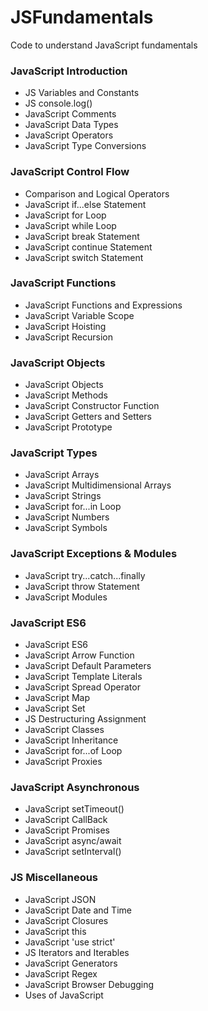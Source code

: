 # JSFundamentals
Code to understand JavaScript fundamentals 
### JavaScript Introduction
* JS Variables and Constants
* JS console.log()
* JavaScript Comments
* JavaScript Data Types
* JavaScript Operators
* JavaScript Type Conversions
### JavaScript Control Flow
* Comparison and Logical Operators
* JavaScript if...else Statement
* JavaScript for Loop
* JavaScript while Loop
* JavaScript break Statement
* JavaScript continue Statement
* JavaScript switch Statement
### JavaScript Functions
* JavaScript Functions and Expressions
* JavaScript Variable Scope
* JavaScript Hoisting
* JavaScript Recursion
### JavaScript Objects
* JavaScript Objects
* JavaScript Methods
* JavaScript Constructor Function
* JavaScript Getters and Setters
* JavaScript Prototype
### JavaScript Types
* JavaScript Arrays
* JavaScript Multidimensional Arrays
* JavaScript Strings
* JavaScript for...in Loop
* JavaScript Numbers
* JavaScript Symbols
### JavaScript Exceptions & Modules
* JavaScript try...catch...finally
* JavaScript throw Statement
* JavaScript Modules
### JavaScript ES6
* JavaScript ES6
* JavaScript Arrow Function
* JavaScript Default Parameters
* JavaScript Template Literals
* JavaScript Spread Operator
* JavaScript Map
* JavaScript Set
* JS Destructuring Assignment
* JavaScript Classes
* JavaScript Inheritance
* JavaScript for...of Loop
* JavaScript Proxies
### JavaScript Asynchronous
* JavaScript setTimeout()
* JavaScript CallBack
* JavaScript Promises
* JavaScript async/await
* JavaScript setInterval()
### JS Miscellaneous
* JavaScript JSON
* JavaScript Date and Time
* JavaScript Closures
* JavaScript this
* JavaScript 'use strict'
* JS Iterators and Iterables
* JavaScript Generators
* JavaScript Regex
* JavaScript Browser Debugging
* Uses of JavaScript
